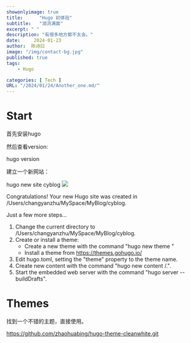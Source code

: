```yaml
---
showonlyimage: true
title:      "Hugo 初体验"
subtitle:   "泪流满面"
excerpt: " "
description: "有很多地方都不太会。"
date:     2024-01-23
author:  陈诗曰
image: "/img/contact-bg.jpg"
published: true 
tags:
    - Hugo

categories: [ Tech ]
URL: "/2024/01/24/Another_one.md/"
---
```


# Start

首先安装hugo

然后查看version:

hugo version

建立一个新网站：

hugo new site cyblog
![](/img/404-bg.jpg)

Congratulations! Your new Hugo site was created in /Users/changyanzhu/MySpace/MyBlog/cyblog.

Just a few more steps...

1. Change the current directory to /Users/changyanzhu/MySpace/MyBlog/cyblog.
2. Create or install a theme:
   - Create a new theme with the command "hugo new theme <THEMENAME>"
   - Install a theme from https://themes.gohugo.io/
3. Edit hugo.toml, setting the "theme" property to the theme name.
4. Create new content with the command "hugo new content <SECTIONNAME>/<FILENAME>.<FORMAT>".
5. Start the embedded web server with the command "hugo server --buildDrafts".


# Themes

找到一个不错的主题，直接使用。

https://github.com/zhaohuabing/hugo-theme-cleanwhite.git